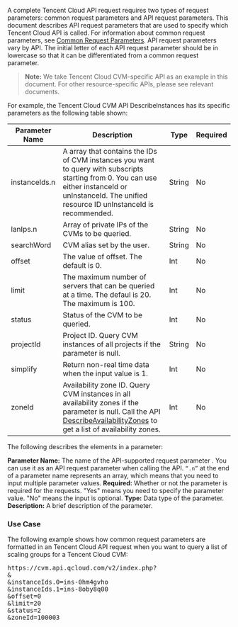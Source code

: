 A complete Tencent Cloud API request requires two types of request parameters: common request parameters and API request parameters. This document describes API request parameters that are used to specify which Tencent Cloud API is called. For information about common request parameters, see [Common Request Parameters](https://intl.cloud.tencent.com/document/api/377/4153).
API request parameters vary by API. The initial letter of each API request parameter should be in lowercase so that it can be differentiated from a common request parameter.
>**Note:**
>We take Tencent Cloud CVM-specific API as an example in this document. For other resource-specific APIs, please see relevant documents.

For example, the Tencent Cloud CVM API DescribeInstances has its specific parameters as the following table shown:

| Parameter Name | Description | Type | Required |
|---------|---------|---------|---------|
| instanceIds.n | A array that contains the IDs of CVM instances you want to query with subscripts starting from 0. You can use either instanceId or unInstanceId. The unified resource ID unInstanceId is recommended. | String | No |  
| lanIps.n | Array of private IPs of the CVMs to be queried. | String | No | 
| searchWord | CVM alias set by the user. | String | No |
| offset | The value of offset. The default is 0. | Int | No |
| limit | The maximum number of servers that can be queried at a time. The defaul is 20. The maximum is 100. | Int | No | 
| status | Status of the CVM to be queried. | Int | No |
| projectId | Project ID. Query CVM instances of all projects if the parameter is null.| String | No |
| simplify | Return non-real time data when the input value is 1. | Int | No |
| zoneId | Availability zone ID. Query CVM instances in all availability zones if the parameter is null.  Call the API [DescribeAvailabilityZones](https://intl.cloud.tencent.com/document/api/213/15707) to get a list of availability zones. | Int | No |

The following describes the elements in a parameter:

**Parameter Name:** The name of the API-supported request parameter . You can use it as an API request parameter when calling the API.  `“.n”` at the end of a parameter name represents an array, which means that you need to input multiple parameter values.
**Required:**  Whether or not the parameter is required for the requests. "Yes" means you need to specify the parameter value. "No" means the input is optional.
**Type:** Data type of the parameter.
**Description:** A brief description of the parameter.

### Use Case
The following example shows how common request parameters are formatted in an Tencent Cloud API request when you want to query a list of scaling groups for a Tencent Cloud CVM:
<pre>
https://cvm.api.qcloud.com/v2/index.php?
&<Common request parameters>
&instanceIds.0=ins-0hm4gvho
&instanceIds.1=ins-8oby8q00
&offset=0
&limit=20
&status=2
&zoneId=100003
</pre>


